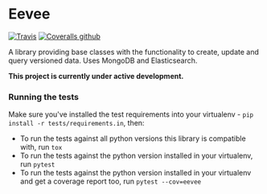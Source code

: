 # Eevee

[![Travis](https://img.shields.io/travis/NaturalHistoryMuseum/eevee.svg?style=flat-square)](https://travis-ci.org/NaturalHistoryMuseum/eevee)
[![Coveralls github](https://img.shields.io/coveralls/github/NaturalHistoryMuseum/eevee.svg?style=flat-square)](https://coveralls.io/github/NaturalHistoryMuseum/eevee)

A library providing base classes with the functionality to create, update and query versioned data. Uses MongoDB and Elasticsearch.

**This project is currently under active development.**


### Running the tests

Make sure you've installed the test requirements into your virtualenv - `pip install -r tests/requirements.in`, then:

 - To run the tests against all python versions this library is compatible with, run `tox`
 - To run the tests against the python version installed in your virtualenv, run `pytest`
 - To run the tests against the python version installed in your virtualenv and get a coverage report too, run `pytest --cov=eevee`
